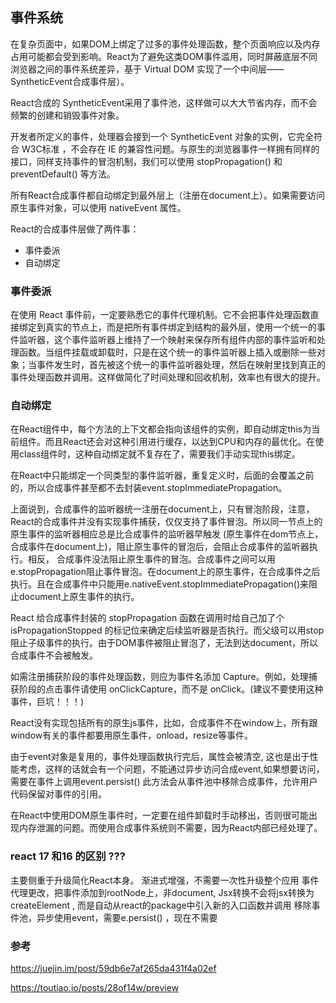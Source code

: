 ## 事件系统  
在复杂页面中，如果DOM上绑定了过多的事件处理函数，整个页面响应以及内存占用可能都会受到影响。React为了避免这类DOM事件滥用，同时屏蔽底层不同浏览器之间的事件系统差异，基于 Virtual DOM 实现了一个中间层——SyntheticEvent合成事件层）。  

React合成的 SyntheticEvent采用了事件池，这样做可以大大节省内存，而不会频繁的创建和销毁事件对象。

开发者所定义的事件，处理器会接到一个 SyntheticEvent 对象的实例，它完全符合 W3C标准 ，不会存在 IE 的兼容性问题。与原生的浏览器事件一样拥有同样的接口，同样支持事件的冒泡机制，我们可以使用 stopPropagation() 和 preventDefault() 等方法。 

所有React合成事件都自动绑定到最外层上（注册在document上）。如果需要访问原生事件对象，可以使用 nativeEvent 属性。

React的合成事件层做了两件事： 
- 事件委派
- 自动绑定  

### 事件委派  
在使用 React 事件前，一定要熟悉它的事件代理机制。它不会把事件处理函数直接绑定到真实的节点上，而是把所有事件绑定到结构的最外层，使用一个统一的事件监听器，这个事件监听器上维持了一个映射来保存所有组件内部的事件监听和处理函数。当组件挂载或卸载时，只是在这个统一的事件监听器上插入或删除一些对象；当事件发生时，首先被这个统一的事件监听器处理，然后在映射里找到真正的事件处理函数并调用。这样做简化了时间处理和回收机制，效率也有很大的提升。

### 自动绑定  
在React组件中，每个方法的上下文都会指向该组件的实例，即自动绑定this为当前组件。而且React还会对这种引用进行缓存，以达到CPU和内存的最优化。在使用class组件时，这种自动绑定就不复存在了，需要我们手动实现this绑定。  



在React中只能绑定一个同类型的事件监听器，重复定义时，后面的会覆盖之前的，所以合成事件甚至都不去封装event.stopImmediatePropagation。 


上面说到，合成事件的监听器统一注册在document上，只有冒泡阶段，注意，React的合成事件并没有实现事件捕获，仅仅支持了事件冒泡。所以同一节点上的原生事件的监听器相应总是比合成事件的监听器早触发 (原生事件在dom节点上，合成事件在document上)，阻止原生事件的冒泡后，会阻止合成事件的监听器执行。相反， 合成事件没法阻止原生事件的冒泡。合成事件之间可以用e.stopPropagation阻止事件冒泡。在document上的原生事件，在合成事件之后执行。且在合成事件中只能用e.nativeEvent.stopImmediatePropagation()来阻止document上原生事件的执行。

 React 给合成事件封装的 stopPropagation 函数在调用时给自己加了个 isPropagationStopped 的标记位来确定后续监听器是否执行。而父级可以用stop阻止子级事件的执行。由于DOM事件被阻止冒泡了，无法到达document，所以合成事件不会被触发。

如需注册捕获阶段的事件处理函数，则应为事件名添加 Capture。例如，处理捕获阶段的点击事件请使用 onClickCapture，而不是 onClick。(建议不要使用这种事件，巨坑！！！)

React没有实现包括所有的原生js事件，比如，合成事件不在window上，所有跟window有关的事件都要用原生事件，onload，resize等事件。  


由于event对象是复用的，事件处理函数执行完后，属性会被清空, 这也是出于性能考虑，这样的话就会有一个问题，不能通过异步访问合成event,如果想要访问，需要在事件上调用event.persist() 此方法会从事件池中移除合成事件，允许用户代码保留对事件的引用。  



在React中使用DOM原生事件时，一定要在组件卸载时手动移出，否则很可能出现内存泄漏的问题。而使用合成事件系统则不需要，因为React内部已经处理了。  


### react 17 和16 的区别 ???
主要侧重于升级简化React本身。
渐进式增强，不需要一次性升级整个应用
事件代理更改，把事件添加到rootNode上，非document, 
Jsx转换不会将jsx转换为createElement , 而是自动从react的package中引入新的入口函数并调用
移除事件池，异步使用event，需要e.persist() ，现在不需要


### 参考  
https://juejin.im/post/59db6e7af265da431f4a02ef


https://toutiao.io/posts/28of14w/preview